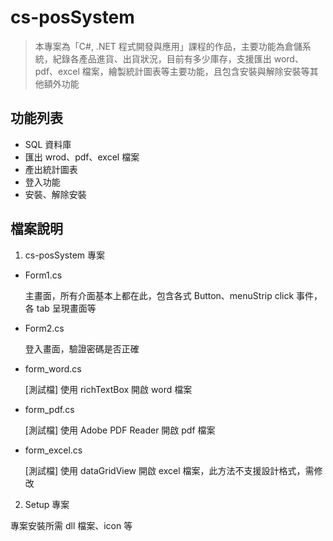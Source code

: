 # cs-posSystem

> 本專案為「C#, .NET 程式開發與應用」課程的作品，主要功能為倉儲系統，紀錄各產品進貨、出貨狀況，目前有多少庫存，支援匯出 word、pdf、excel 檔案，繪製統計圖表等主要功能，且包含安裝與解除安裝等其他額外功能

## 功能列表

* SQL 資料庫
* 匯出 wrod、pdf、excel 檔案
* 產出統計圖表
* 登入功能
* 安裝、解除安裝

## 檔案說明

1. cs-posSystem 專案

* Form1.cs

  主畫面，所有介面基本上都在此，包含各式 Button、menuStrip click 事件，各 tab 呈現畫面等

* Form2.cs

  登入畫面，驗證密碼是否正確

* form_word.cs

  [測試檔] 使用 richTextBox 開啟 word 檔案

* form_pdf.cs

  [測試檔] 使用 Adobe PDF Reader 開啟 pdf 檔案

* form_excel.cs

  [測試檔] 使用 dataGridView 開啟 excel 檔案，此方法不支援設計格式，需修改

2. Setup 專案

專案安裝所需 dll 檔案、icon 等

